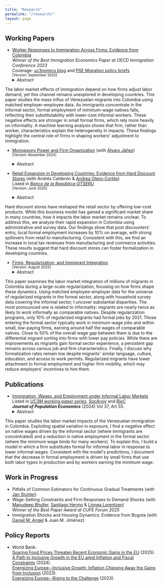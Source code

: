 ```yaml
---
title: "Research"
permalink: "/research/"
layout: page
---
```


## Working Papers
- [Worker Responses to Immigration Across Firms: Evidence from Colombia](https://ludelgad.github.io/files/JMP_Delgado.pdf) \
  _Winner of the Best Immigration Economics Paper at OECD Immigration Conference 2023_ \
  Coverage: [uc3nomics blog](https://uc3nomics.uc3m.es/the-missing-link-how-firms-are-key-to-understand-the-adjustments-to-immigration/) and [PSE Migration policy briefs](https://www.calameo.com/read/0074844316280932ce5e2) \
   <sub>[Version: September 2025]</sub>
  <details><summary>Abstract</summary> <p> 
The labor market effects of immigration depend on how firms adjust labor demand, yet this channel remains unexplored in developing countries. This paper studies the mass influx of Venezuelan migrants into Colombia using matched employer-employee data. As immigrants concentrate in the informal sector, formal employment of minimum-wage natives falls, reflecting their substitutability with lower-cost informal workers. These negative effects are stronger in small formal firms, which rely more heavily on informality. A machine learning analysis shows that firm, rather than worker, characteristics explain the heterogeneity in impacts. These findings highlight the central role of firms in shaping workers' adjustment to immigration.
  </p></details>

- [Monopsony Power and Firm Organization](https://ajanez.github.io/files/working_papers/monopsony-power-and-firm-organization/JMP_Firm_Org.pdf) (with [Álvaro Jáñez](https://ajanez.github.io/)) \
 <sub>[Version: November 2024]</sub>
  <details><summary>Abstract</summary><p> 
  Labor market competition drastically differs for production workers and managers. For instance, in Portugal, there are half as many firms competing for managers as for production workers in the typical local labor market. Using administrative data from Portugal together with a general equilibrium model of oligopsony that incorporates minimum wages and management delegation, we show that monopsony power by firms leads to a welfare loss of 5.7% for production workers and 23.1% for managers relative to an efficient economy. Production workers bear smaller losses because they often work in markets with more competitor firms, view firms as closer substitutes, and are more affected by the minimum wage. The weak monopsony power of low-wage firms over production workers implies that raising the statutory minimum wage reduces overall welfare and affects managers through worker reallocation and delegation adjustments. Moving from the benchmark to an occupation-based minimum wage that optimally addresses monopsony power increases welfare by about 0.2% for both occupations. 
  </p> </details>

- [Retail Expansion in Developing Countries: Evidence from Hard Discount Stores](https://ludelgad.github.io/files/Hard_Discount_Stores.pdf) (with Andrés Calderón & [Andrea Otero-Cortés](https://sites.google.com/view/andrea-otero-cortes/home))\
  Listed in *[Banco de la República-DTSERU](https://repositorio.banrep.gov.co/bitstream/handle/20.500.12134/10785/DTSERU_326.pdf?sequence=9&isAllowed=y)* \
    <sub>[Version: June 2025]</sub>
  <details><summary>Abstract</summary><p> 
Hard discount stores have reshaped the retail sector by offering low-cost products. While this business model has gained a significant market share in many countries, how it impacts the labor market remains unclear. To address this, we analyze their rapid expansion in Colombia using administrative and survey data. Our findings show that post discounters' entry, local formal employment increases by 10% on average, with strong spillovers from retail to manufacturing. Consistent with this, we find an increase in local tax revenues from manufacturing and commerce activities. These results suggest that hard discount stores can foster formalization in developing countries.
  </p> </details>

- [Firms, Regularization, and Immigrant Integration](https://ludelgad.github.io/files/Assimilation_LADP.pdf) \
  <sub>[Version: August 2025]</sub>
  <details><summary>Abstract</summary><p> 
This paper examines the labor market integration of millions of migrants in Colombia during a large-scale regularization, focusing on how firms shape these dynamics. Using matched employee-employer data for the universe of regularized migrants in the formal sector, along with household survey data covering the informal sector, I uncover substantial disparities. The most pronounced one is related to informality: migrants are nearly twice as likely to work informally as comparable natives. Despite regularization programs, only 10% of regularized migrants had formal jobs by 2021. Those entering the formal sector typically work in minimum-wage jobs and within small, low-paying firms, earning around half the wages of comparable natives. Close to 50% of the overall wage gap between them is due to the differential migrant sorting into firms with lower pay policies. While there are improvements as migrants gain formal sector experience, a persistent gap remains across various job and firm characteristics. Finally, I discuss why formalization rates remain low despite migrants' similar language, culture, education, and access to work permits. Regularized migrants have lower attachment to formal employment and higher firm mobility, which may reduce employers' incentives to hire them. </p> </details>

## Publications
- [Immigration, Wages, and Employment under Informal Labor Markets](https://doi.org/10.1007/s00148-024-01028-5)\
Listed in *[UC3M working paper series](https://e-archivo.uc3m.es/handle/10016/35664)*, *[SocArxiv](https://osf.io/preprints/socarxiv/acr4v)* and *[RieC](https://repositorio.redinvestigadores.org/handle/Riec/118)* \
***Journal of Population Economics*** (2024) Vol 37, Art 55.
  <details><summary>Abstract</summary><p> 
This paper studies the labor market impacts of the Venezuelan immigration in Colombia. Exploiting spatial variation in exposure, I find a negative effect on native wages driven by the informal sector (where immigrants are concentrated) and a reduction in native employment in the formal sector (where the minimum wage binds for many workers). To explain this, I build a model in which a firm substitutes formal for informal labor in response to lower informal wages. Consistent with the model's predictions, I document that the decrease in formal employment is driven by small firms that use both labor types in production and by workers earning the minimum wage.
  </p> </details>
  
## Work in Progress

- Pitfalls of Common Estimators for Continuous Gradual Treatments (with [Jan Stuhler](https://janstuhler.com/))
- Wage-Setting Constraints and Firm Responses to Demand Shocks (with [Manudeep Bhuller](https://sites.google.com/site/manudeepbhuller/home), [Santiago Hermo](https://santiagohermo.github.io/) & [Linnea Lorentzen](https://sites.google.com/view/linnealorentzen/home)) \
   _Winner of the Best Paper Award at CUFE Forum 2025_
- Immigration Shocks and Housing Dynamics: Evidence from Bogota (with [Daniel M. Angel](https://sites.google.com/view/danielmangel/home) & Juan M. Jiménez)
  
## Policy Reports
- World Bank: \
[Soaring Food Prices Threaten Recent Economic Gains in the EU](https://documents1.worldbank.org/curated/en/099556006302584753/pdf/IDU-2faeb668-9892-4c45-ab16-3e3bfe8420d3.pdf) (2025). \
[A Path to Inclusive Growth in the EU amid Inflation and Fiscal Constraints](https://documents1.worldbank.org/curated/en/099121724035078520/pdf/P50045917da9dd0e5188d31194d03f6c875.pdf) (2024). \
[Energizing Europe--Inclusive Growth: Inflation Chipping Away the Gains from Inclusion](https://documents1.worldbank.org/curated/en/099051123175082267/pdf/P18028109bfab800b0a771047dfd6c90089.pdf) (2023). \
[Energizing Europe--Rising to the Challenge](https://openknowledge.worldbank.org/server/api/core/bitstreams/fb00fa8a-9cfd-4b3e-87a4-c206dd244571/content) (2023).
